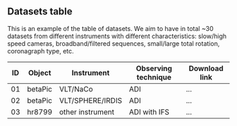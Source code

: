 ## Datasets table

This is an example of the table of datasets. We aim to have in total ~30 datasets from different instruments with different characteristics: slow/high speed cameras, broadband/filtered sequences, small/large total rotation, coronagraph type, etc.

| ID   |  Object       | Instrument        | Observing technique| Download link
| ---  | --------------| -------------     | ----------------   | -------------
|  01  | betaPic       | VLT/NaCo          | ADI                | ...
|  02  | betaPic       | VLT/SPHERE/IRDIS  | ADI                | ...
|  03  | hr8799        | other instrument  | ADI with IFS       | ...